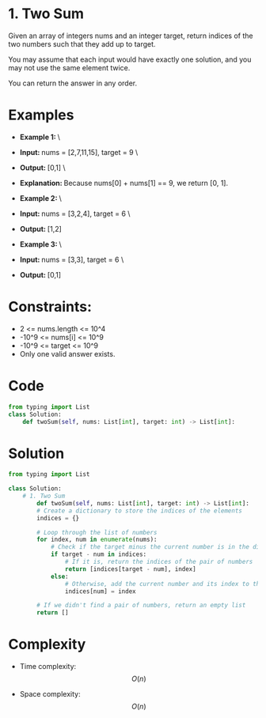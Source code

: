 # 1. Two Sum
Given an array of integers nums and an integer target, return indices of the two numbers such that they add up to target.

You may assume that each input would have exactly one solution, and you may not use the same element twice.

You can return the answer in any order.


# Examples
- <strong> Example 1: </strong> \
- <strong> Input: </strong> nums = [2,7,11,15], target = 9 \
- <strong> Output: </strong> [0,1] \
- <strong> Explanation: </strong> Because nums[0] + nums[1] == 9, we return [0, 1]. 


- <strong> Example 2: </strong> \
- <strong> Input: </strong> nums = [3,2,4], target = 6 \
- <strong> Output: </strong> [1,2] 


- <strong> Example 3: </strong> \
- <strong> Input: </strong> nums = [3,3], target = 6 \
- <strong> Output: </strong> [0,1] 

# Constraints:
    
- 2 <= nums.length <= 10^4
- -10^9 <= nums[i] <= 10^9
- -10^9 <= target <= 10^9
- Only one valid answer exists.


# Code
```python
from typing import List
class Solution:
    def twoSum(self, nums: List[int], target: int) -> List[int]:
```

# Solution
```python
from typing import List

class Solution:
    # 1. Two Sum
        def twoSum(self, nums: List[int], target: int) -> List[int]:
        # Create a dictionary to store the indices of the elements
        indices = {}

        # Loop through the list of numbers
        for index, num in enumerate(nums):
            # Check if the target minus the current number is in the dictionary
            if target - num in indices:
                # If it is, return the indices of the pair of numbers
                return [indices[target - num], index]
            else:
                # Otherwise, add the current number and its index to the dictionary
                indices[num] = index

        # If we didn't find a pair of numbers, return an empty list
        return []
```


# Complexity
- Time complexity: \
$$O(n)$$

- Space complexity: \
$$O(n)$$
